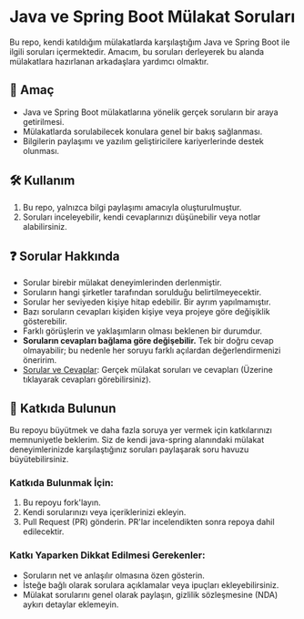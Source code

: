 # Java ve Spring Boot Mülakat Soruları

Bu repo, kendi katıldığım mülakatlarda karşılaştığım Java ve Spring Boot ile ilgili soruları içermektedir. Amacım, bu soruları derleyerek bu alanda mülakatlara hazırlanan arkadaşlara yardımcı olmaktır.

## 📌 Amaç

- Java ve Spring Boot mülakatlarına yönelik gerçek soruların bir araya getirilmesi.
- Mülakatlarda sorulabilecek konulara genel bir bakış sağlanması.
- Bilgilerin paylaşımı ve yazılım geliştiricilere kariyerlerinde destek olunması.

## 🛠️ Kullanım

1. Bu repo, yalnızca bilgi paylaşımı amacıyla oluşturulmuştur.
2. Soruları inceleyebilir, kendi cevaplarınızı düşünebilir veya notlar alabilirsiniz.

## ❓ Sorular Hakkında

- Sorular birebir mülakat deneyimlerinden derlenmiştir.
- Soruların hangi şirketler tarafından sorulduğu belirtilmeyecektir.
- Sorular her seviyeden kişiye hitap edebilir. Bir ayrım yapılmamıştır.
- Bazı soruların cevapları kişiden kişiye veya projeye göre değişiklik gösterebilir.
- Farklı görüşlerin ve yaklaşımların olması beklenen bir durumdur.
- **Soruların cevapları bağlama göre değişebilir.** Tek bir doğru cevap olmayabilir; bu nedenle her soruyu farklı açılardan değerlendirmenizi öneririm.
- [Sorular ve Cevaplar](questions.md): Gerçek mülakat soruları ve cevapları (Üzerine tıklayarak cevapları görebilirsiniz).


## 🤝 Katkıda Bulunun

Bu repoyu büyütmek ve daha fazla soruya yer vermek için katkılarınızı memnuniyetle beklerim. Siz de kendi java-spring alanındaki mülakat deneyimlerinizde karşılaştığınız soruları paylaşarak soru havuzu büyütebilirsiniz.

### Katkıda Bulunmak İçin:
1. Bu repoyu fork'layın.
2. Kendi sorularınızı veya içeriklerinizi ekleyin.
3. Pull Request (PR) gönderin. PR'lar incelendikten sonra repoya dahil edilecektir.

### Katkı Yaparken Dikkat Edilmesi Gerekenler:
- Soruların net ve anlaşılır olmasına özen gösterin.
- İsteğe bağlı olarak sorulara açıklamalar veya ipuçları ekleyebilirsiniz.
- Mülakat sorularını genel olarak paylaşın, gizlilik sözleşmesine (NDA) aykırı detaylar eklemeyin.

